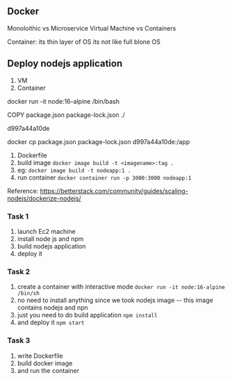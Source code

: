 ## Docker 
Monoloithic vs Microservice 
Virtual Machine vs Containers  

Container: its thin layer of OS
its not like full blone OS 

## Deploy nodejs application 
   1. VM
   2. Container 


docker run -it node:16-alpine /bin/bash 

COPY package.json package-lock.json ./

d997a44a10de 

docker cp package.json package-lock.json d997a44a10de:/app


1. Dockerfile
2. build image ```docker image build -t <imagename>:tag .``` 
3. eg: ```docker image build -t nodeapp:1 .```
4. run container ```docker container run -p 3000:3000 nodeapp:1```

Reference:  https://betterstack.com/community/guides/scaling-nodejs/dockerize-nodejs/

### Task 1
1. launch Ec2 machine
2. install node js and npm 
3. build nodejs application 
4. deploy it 

### Task 2
1. create a container with interactive mode  ```docker run -it node:16-alpine /bin/sh```
2. no need to install anything since we took nodejs image -- this image contains nodejs and npn 
3. just you need to do build application ```npm install```
4. and deploy it ```npm start``` 

### Task 3
1. write Dockerfile 
2. build docker image
3. and run the container 
